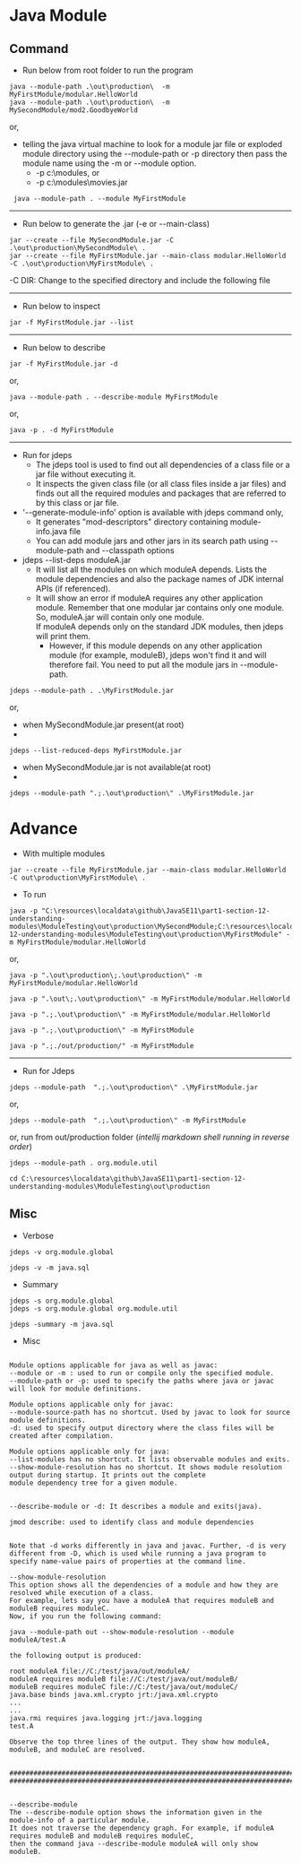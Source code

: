 # Java Module

## Command

- Run below from root folder to run the program

```shell
java --module-path .\out\production\  -m MyFirstModule/modular.HelloWorld
java --module-path .\out\production\  -m MySecondModule/mod2.GoodbyeWorld 
```


or,

- telling the java virtual machine to look for a module jar file or exploded module directory using the --module-path 
or -p directory then pass the module name using the -m or --module option.
  - -p c:\modules, or
  - -p c:\modules\movies.jar

```shell
 java --module-path . --module MyFirstModule
```

---

- Run below to generate the .jar (-e or --main-class)

```shell
jar --create --file MySecondModule.jar -C .\out\production\MySecondModule\ .
jar --create --file MyFirstModule.jar --main-class modular.HelloWorld -C .\out\production\MyFirstModule\ .
```
-C DIR: Change to the specified directory and include the following file

---

- Run below to inspect

```shell
jar -f MyFirstModule.jar --list
```

---

- Run below to describe

```shell
jar -f MyFirstModule.jar -d
```

or,

```shell
java --module-path . --describe-module MyFirstModule
```

or,

```shell
java -p . -d MyFirstModule
```

---

- Run for jdeps
  - The jdeps tool is used to find out all dependencies of a class file or a jar file without executing it. 
  - It inspects the given class file
  (or all class files inside a jar files) and finds out all the required modules and packages that are referred to by 
  this class or jar file.
- '--generate-module-info' option is available with jdeps command only,
  - It generates "mod-descriptors" directory containing module-info.java file
  - You can add module jars and other jars in its search path using --module-path and --classpath options
- jdeps --list-deps moduleA.jar
  - It will list all the modules on which moduleA depends.
    Lists the module dependencies and also the package names of JDK internal APIs (if referenced).
  - It will show an error if moduleA requires any other application module.
    Remember that one modular jar contains only one module. So, moduleA.jar will contain only one module.  
    If moduleA depends only on the standard JDK modules, then jdeps will print them. 
    - However, if this module 
      depends on any other application module (for example, moduleB), jdeps won't find it and will therefore fail. 
      You need to put all the module jars in --module-path.

```shell
jdeps --module-path . .\MyFirstModule.jar
```

or,

- when MySecondModule.jar present(at root)
- 

```shell
jdeps --list-reduced-deps MyFirstModule.jar
```

- when MySecondModule.jar is not available(at root)
-

```shell
jdeps --module-path ".;.\out\production\" .\MyFirstModule.jar
```

# Advance

- With multiple modules

```shell
jar --create --file MyFirstModule.jar --main-class modular.HelloWorld -C out\production\MyFirstModule\ .
```

- To run

```shell
java -p "C:\resources\localdata\github\JavaSE11\part1-section-12-understanding-modules\ModuleTesting\out\production\MySecondModule;C:\resources\localdata\github\JavaSE11\section-12-understanding-modules\ModuleTesting\out\production\MyFirstModule" -m MyFirstModule/modular.HelloWorld
```

or,

```shell
java -p ".\out\production\;.\out\production\" -m MyFirstModule/modular.HelloWorld

java -p ".\out\;.\out\production\" -m MyFirstModule/modular.HelloWorld

java -p ".;.\out\production\" -m MyFirstModule/modular.HelloWorld

java -p ".;.\out\production\" -m MyFirstModule

java -p ".;./out/production/" -m MyFirstModule
```

---

- Run for Jdeps

```shell
jdeps --module-path  ".;.\out\production\" .\MyFirstModule.jar
```

or,

```shell
jdeps --module-path  ".;.\out\production\" -m MyFirstModule
```

or, run from out/production folder (_intellij markdown shell running in reverse order_)

```shell
jdeps --module-path . org.module.util

cd C:\resources\localdata\github\JavaSE11\part1-section-12-understanding-modules\ModuleTesting\out\production
```

## Misc

- Verbose

```shell
jdeps -v org.module.global

jdeps -v -m java.sql  
```

- Summary

```shell
jdeps -s org.module.global
jdeps -s org.module.global org.module.util

jdeps -summary -m java.sql

```
  
- Misc
  
```notes

Module options applicable for java as well as javac:
--module or -m : used to run or compile only the specified module.
--module-path or -p: used to specify the paths where java or javac will look for module definitions.

Module options applicable only for javac:
--module-source-path has no shortcut. Used by javac to look for source module definitions.
-d: used to specify output directory where the class files will be created after compilation.

Module options applicable only for java:
--list-modules has no shortcut. It lists observable modules and exits.
--show-module-resolution has no shortcut. It shows module resolution output during startup. It prints out the complete 
module dependency tree for a given module.

  
--describe-module or -d: It describes a module and exits(java).

jmod describe: used to identify class and module dependencies


Note that -d works differently in java and javac. Further, -d is very different from -D, which is used while running a java program to specify name-value pairs of properties at the command line.
```

```notes
--show-module-resolution
This option shows all the dependencies of a module and how they are resolved while execution of a class. 
For example, lets say you have a moduleA that requires moduleB and moduleB requires moduleC. 
Now, if you run the following command:

java --module-path out --show-module-resolution --module moduleA/test.A

the following output is produced:

root moduleA file://C:/test/java/out/moduleA/
moduleA requires moduleB file://C:/test/java/out/moduleB/
moduleB requires moduleC file://C:/test/java/out/moduleC/
java.base binds java.xml.crypto jrt:/java.xml.crypto
...
...
java.rmi requires java.logging jrt:/java.logging
test.A

Observe the top three lines of the output. They show how moduleA, moduleB, and moduleC are resolved.


###########################################################################################
###########################################################################################


--describe-module
The --describe-module option shows the information given in the module-info of a particular module. 
It does not traverse the dependency graph. For example, if moduleA requires moduleB and moduleB requires moduleC, 
then the command java --describe-module moduleA will only show moduleB.
```
